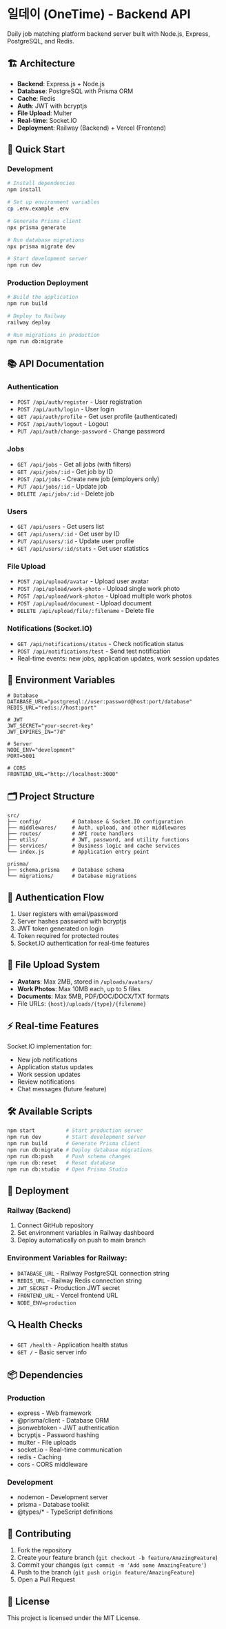 # 일데이 (OneTime) - Backend API

Daily job matching platform backend server built with Node.js, Express, PostgreSQL, and Redis.

## 🏗 Architecture

- **Backend**: Express.js + Node.js
- **Database**: PostgreSQL with Prisma ORM
- **Cache**: Redis
- **Auth**: JWT with bcryptjs
- **File Upload**: Multer
- **Real-time**: Socket.IO
- **Deployment**: Railway (Backend) + Vercel (Frontend)

## 🚀 Quick Start

### Development

```bash
# Install dependencies
npm install

# Set up environment variables
cp .env.example .env

# Generate Prisma client
npx prisma generate

# Run database migrations
npx prisma migrate dev

# Start development server
npm run dev
```

### Production Deployment

```bash
# Build the application
npm run build

# Deploy to Railway
railway deploy

# Run migrations in production
npm run db:migrate
```

## 📚 API Documentation

### Authentication
- `POST /api/auth/register` - User registration
- `POST /api/auth/login` - User login
- `GET /api/auth/profile` - Get user profile (authenticated)
- `POST /api/auth/logout` - Logout
- `PUT /api/auth/change-password` - Change password

### Jobs
- `GET /api/jobs` - Get all jobs (with filters)
- `GET /api/jobs/:id` - Get job by ID
- `POST /api/jobs` - Create new job (employers only)
- `PUT /api/jobs/:id` - Update job
- `DELETE /api/jobs/:id` - Delete job

### Users
- `GET /api/users` - Get users list
- `GET /api/users/:id` - Get user by ID
- `PUT /api/users/:id` - Update user profile
- `GET /api/users/:id/stats` - Get user statistics

### File Upload
- `POST /api/upload/avatar` - Upload user avatar
- `POST /api/upload/work-photo` - Upload single work photo
- `POST /api/upload/work-photos` - Upload multiple work photos
- `POST /api/upload/document` - Upload document
- `DELETE /api/upload/file/:filename` - Delete file

### Notifications (Socket.IO)
- `GET /api/notifications/status` - Check notification status
- `POST /api/notifications/test` - Send test notification
- Real-time events: new jobs, application updates, work session updates

## 🔧 Environment Variables

```env
# Database
DATABASE_URL="postgresql://user:password@host:port/database"
REDIS_URL="redis://host:port"

# JWT
JWT_SECRET="your-secret-key"
JWT_EXPIRES_IN="7d"

# Server
NODE_ENV="development"
PORT=5001

# CORS
FRONTEND_URL="http://localhost:3000"
```

## 🗂 Project Structure

```
src/
├── config/          # Database & Socket.IO configuration
├── middlewares/     # Auth, upload, and other middlewares
├── routes/          # API route handlers
├── utils/           # JWT, password, and utility functions
├── services/        # Business logic and cache services
└── index.js         # Application entry point

prisma/
├── schema.prisma    # Database schema
└── migrations/      # Database migrations
```

## 🔐 Authentication Flow

1. User registers with email/password
2. Server hashes password with bcryptjs
3. JWT token generated on login
4. Token required for protected routes
5. Socket.IO authentication for real-time features

## 📁 File Upload System

- **Avatars**: Max 2MB, stored in `/uploads/avatars/`
- **Work Photos**: Max 10MB each, up to 5 files
- **Documents**: Max 5MB, PDF/DOC/DOCX/TXT formats
- File URLs: `{host}/uploads/{type}/{filename}`

## ⚡ Real-time Features

Socket.IO implementation for:
- New job notifications
- Application status updates
- Work session updates
- Review notifications
- Chat messages (future feature)

## 🛠 Available Scripts

```bash
npm start          # Start production server
npm run dev        # Start development server
npm run build      # Generate Prisma client
npm run db:migrate # Deploy database migrations
npm run db:push    # Push schema changes
npm run db:reset   # Reset database
npm run db:studio  # Open Prisma Studio
```

## 🚢 Deployment

### Railway (Backend)
1. Connect GitHub repository
2. Set environment variables in Railway dashboard
3. Deploy automatically on push to main branch

### Environment Variables for Railway:
- `DATABASE_URL` - Railway PostgreSQL connection string
- `REDIS_URL` - Railway Redis connection string
- `JWT_SECRET` - Production JWT secret
- `FRONTEND_URL` - Vercel frontend URL
- `NODE_ENV=production`

## 🔍 Health Checks

- `GET /health` - Application health status
- `GET /` - Basic server info

## 📦 Dependencies

### Production
- express - Web framework
- @prisma/client - Database ORM
- jsonwebtoken - JWT authentication
- bcryptjs - Password hashing
- multer - File uploads
- socket.io - Real-time communication
- redis - Caching
- cors - CORS middleware

### Development
- nodemon - Development server
- prisma - Database toolkit
- @types/* - TypeScript definitions

## 🤝 Contributing

1. Fork the repository
2. Create your feature branch (`git checkout -b feature/AmazingFeature`)
3. Commit your changes (`git commit -m 'Add some AmazingFeature'`)
4. Push to the branch (`git push origin feature/AmazingFeature`)
5. Open a Pull Request

## 📄 License

This project is licensed under the MIT License.
